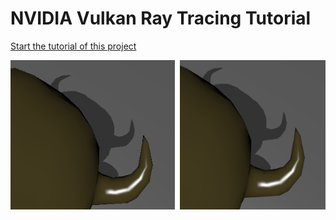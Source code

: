 ﻿# NVIDIA Vulkan Ray Tracing Tutorial

[Start the tutorial of this project](https://nvpro-samples.github.io/vk_raytracing_tutorial_KHR/vkrt_tuto_antialiasing.md.htm)

![](../docs/Images/antialiasing.png)